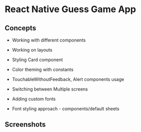 # React Native Guess Game App

## Concepts

- Working with different components

- Working on layouts

- Styling Card component
 
- Color theming with constants

- TouchableWithoutFeedback, Alert components usage

- Switching between Multiple screens

- Adding custom fonts

- Font styling approach - components/default sheets

## Screenshots